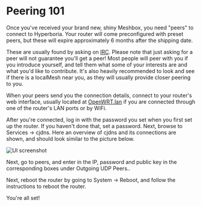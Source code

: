 Peering 101
===========

Once you've received your brand new, shiny Meshbox, you need "peers" to connect to Hyperboria. Your router will come preconfigured with preset peers, but these will expire approximately 6 months after the shipping date.

These are usually found by asking on [IRC](https://wiki.projectmeshnet.org/IRC). Please note that just asking for a peer will not guarantee you'll get a peer! Most people will peer with you if you introduce yourself, and tell them what some of your interests are and what you'd like to contribute. It's also heavily recommended to look and see if there is a localMesh near you, as they will usually provide closer peering to you.

When your peers send you the connection details, connect to your router's web interface, usually located at [OpenWRT.lan](http://openwrt.lan) if you are connected through one of the router's LAN ports or by WiFi.

After you're connected, log in with the password you set when you first set up the router. If you haven't done that, set a password. Next, browse to Services -> cjdns. Here an overview of cjdns and its connections are shown, and should look similar to the picture below.

![UI screenshot](https://raw.githubusercontent.com/SeattleMeshnet/meshbox/ee9340a6421fe0342eda44b23028143923bb65ee/screenshot.png)


Next, go to peers, and enter in the IP, password and public key in the corresponding boxes under Outgoing UDP Peers..

Next, reboot the router by going to System -> Reboot, and follow the instructions to reboot the router.

You're all set!
